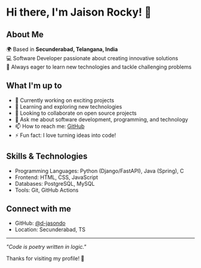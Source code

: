 # Hi there, I'm Jaison Rocky! 👋

## About Me

🌍 Based in **Secunderabad, Telangana, India**  
💻 Software Developer passionate about creating innovative solutions  
🎯 Always eager to learn new technologies and tackle challenging problems  

## What I'm up to

- 🔭 Currently working on exciting projects  
- 🌱 Learning and exploring new technologies  
- 👯 Looking to collaborate on open source projects  
- 💬 Ask me about software development, programming, and technology  
- 📫 How to reach me: [GitHub](https://github.com/d-jasondo)  
- ⚡ Fun fact: I love turning ideas into code!  

## Skills & Technologies

- Programming Languages: Python (Django/FastAPI), Java (Spring), C  
- Frontend: HTML, CSS, JavaScript  
- Databases: PostgreSQL, MySQL  
- Tools: Git, GitHub Actions  

## Connect with me

- GitHub: [@d-jasondo](https://github.com/d-jasondo)  
- Location: Secunderabad, TS  

---

*"Code is poetry written in logic."*  

Thanks for visiting my profile! 🚀
